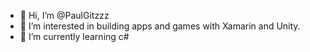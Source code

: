 - 👋 Hi, I’m @PaulGitzzz
- 👀 I’m interested in building apps and games with Xamarin and Unity.
- 🌱 I’m currently learning c# 

<!---
PaulGitzzz/PaulGitzzz is a ✨ special ✨ repository because its `README.md` (this file) appears on your GitHub profile.
You can click the Preview link to take a look at your changes.
--->
